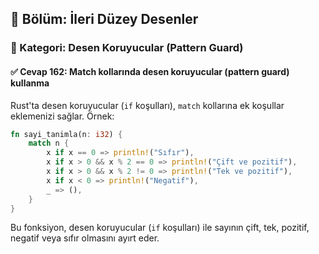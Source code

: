## 📘 Bölüm: İleri Düzey Desenler  
### 🔹 Kategori: Desen Koruyucular (Pattern Guard)  
#### ✅ Cevap 162: Match kollarında desen koruyucular (pattern guard) kullanma

Rust'ta desen koruyucular (`if` koşulları), `match` kollarına ek koşullar eklemenizi sağlar. Örnek:

```rust
fn sayi_tanimla(n: i32) {
    match n {
        x if x == 0 => println!("Sıfır"),
        x if x > 0 && x % 2 == 0 => println!("Çift ve pozitif"),
        x if x > 0 && x % 2 != 0 => println!("Tek ve pozitif"),
        x if x < 0 => println!("Negatif"),
        _ => (),
    }
}
```

Bu fonksiyon, desen koruyucular (`if` koşulları) ile sayının çift, tek, pozitif, negatif veya sıfır olmasını ayırt eder.

